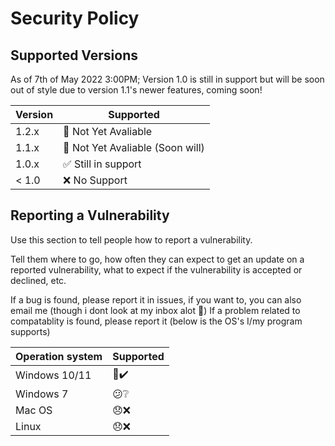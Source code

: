 # Security Policy

## Supported Versions

As of 7th of May 2022 3:00PM;
Version 1.0 is still in support but will be soon out of style due to version 1.1's newer features, coming soon!

| Version | Supported          |
| ------- | ------------------ |
| 1.2.x   | 🚫 Not Yet Avaliable|
| 1.1.x   | 🚫 Not Yet Avaliable (Soon will)|
| 1.0.x   | :white_check_mark: Still in support|
| < 1.0   | :x:  No Support |

## Reporting a Vulnerability

Use this section to tell people how to report a vulnerability.

Tell them where to go, how often they can expect to get an update on a
reported vulnerability, what to expect if the vulnerability is accepted or
declined, etc.

If a bug is found, please report it in issues, if you want to, you can also email me (though i dont look at my inbox alot 🥲)
If a problem related to compatablity is found, please report it (below is the OS's I/my program supports)

| Operation system | Supported |
| ---------------- | --------- |
|  Windows 10/11   |    🙂✔️ |
|  Windows 7       |    😕❔ |
|  Mac OS          |    😞❌ |
|  Linux           |    😞❌ |